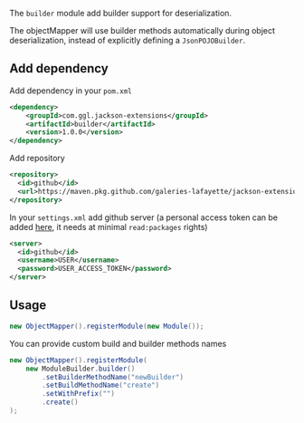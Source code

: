 The `builder` module add builder support for deserialization.

The objectMapper will use builder methods automatically during object deserialization, instead of explicitly defining a `JsonPOJOBuilder`.

## Add dependency

Add dependency in your `pom.xml`
```xml
<dependency>
    <groupId>com.ggl.jackson-extensions</groupId>
    <artifactId>builder</artifactId>
    <version>1.0.0</version>
</dependency>
```

Add repository
```xml
<repository>
  <id>github</id>
  <url>https://maven.pkg.github.com/galeries-lafayette/jackson-extensions</url>
</repository>
```

In your `settings.xml` add github server (a personal access token can be added [here](https://github.com/settings/tokens/new), it needs at minimal `read:packages` rights)
```xml
<server>
  <id>github</id>
  <username>USER</username>
  <password>USER_ACCESS_TOKEN</password>
</server>
```
## Usage

```java
new ObjectMapper().registerModule(new Module());
```

You can provide custom build and builder methods names
```java
new ObjectMapper().registerModule(
    new ModuleBuilder.builder()
        .setBuilderMethodName("newBuilder")
        .setBuildMethodName("create")
        .setWithPrefix("")
        .create()
);
```
